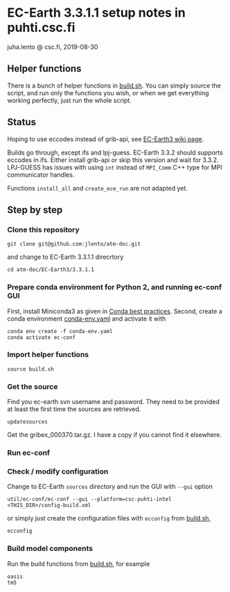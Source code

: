 # EC-Earth 3.3.1.1 setup notes in puhti.csc.fi

juha.lento @ csc.fi, 2019-08-30


## Helper functions

There is a bunch of helper functions in [build.sh](build.sh). You can
simply source the script, and run only the functions you wish, or when
we get everything working perfectly, just run the whole script.


## Status

Hoping to use eccodes instead of grib-api, see [EC-Earth3 wiki
page](https://dev.ec-earth.org/projects/ecearth3/wiki/Using_eccodes_library).

Builds go through, except ifs and lpj-guess. EC-Earth 3.3.2 should
supports eccodes in ifs. Either install grib-api or skip this version
and wait for 3.3.2. LPJ-GUESS has issues with using `int` instead of
`MPI_Comm` C++ type for MPI communicator handles.

Functions `install_all` and `create_ece_run` are not adapted yet.


## Step by step

### Clone this repository

```console
git clone git@github.com:jlento/atm-doc.git
```

and change to EC-Earth 3.3.1.1 direcrtory

```console
cd atm-doc/EC-Earth3/3.3.1.1
```

### Prepare conda environment for Python 2, and running ec-conf GUI

First, install Miniconda3 as given in [Conda best
practices](https://docs.csc.fi/#support/tutorials/conda/). Second,
create a conda environment [conda-env.yaml](conda-env.yaml) and
activate it with

```console
conda env create -f conda-env.yaml
conda activate ec-conf
```

### Import helper functions

```console
source build.sh
```

### Get the source

Find you ec-earth svn username and password. They need to be provided
at least the first time the sources are retrieved.

```console
updatesources
```

Get the gribex_000370.tar.gz. I have a copy if you cannot find it
elsewhere.

### Run ec-conf

### Check / modify configuration

Change to EC-Earth `sources` directory and run the GUI with `--gui` option

```console
util/ec-conf/ec-conf --gui --platform=csc-puhti-intel <THIS_DIR>/config-build.xml
```

or simply just create the configuration files with `ecconfig` from
[build.sh](build.sh),

```console
ecconfig
```

### Build model components

Run the build functions from [build.sh](build.sh), for example

```console
oasis
tm5
```
